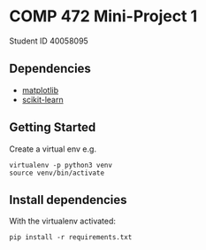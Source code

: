 # COMP 472 Mini-Project 1
Student ID 40058095

## Dependencies
- [matplotlib](https://matplotlib.org/stable/users/installing.html)
- [scikit-learn](https://scikit-learn.org/stable/)


## Getting Started
Create a virtual env e.g.
```
virtualenv -p python3 venv
source venv/bin/activate
```

## Install dependencies
With the virtualenv activated:
```
pip install -r requirements.txt
```

